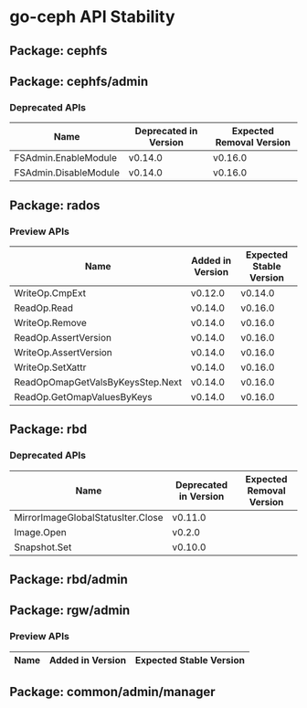 <!-- GENERATED FILE: DO NOT EDIT DIRECTLY -->

# go-ceph API Stability

## Package: cephfs

## Package: cephfs/admin

### Deprecated APIs

Name | Deprecated in Version | Expected Removal Version | 
---- | --------------------- | ------------------------ | 
FSAdmin.EnableModule | v0.14.0 | v0.16.0 | 
FSAdmin.DisableModule | v0.14.0 | v0.16.0 | 

## Package: rados

### Preview APIs

Name | Added in Version | Expected Stable Version | 
---- | ---------------- | ----------------------- | 
WriteOp.CmpExt | v0.12.0 | v0.14.0 | 
ReadOp.Read | v0.14.0 | v0.16.0 | 
WriteOp.Remove | v0.14.0 | v0.16.0 | 
ReadOp.AssertVersion | v0.14.0 | v0.16.0 | 
WriteOp.AssertVersion | v0.14.0 | v0.16.0 | 
WriteOp.SetXattr | v0.14.0 | v0.16.0 | 
ReadOpOmapGetValsByKeysStep.Next | v0.14.0 | v0.16.0 | 
ReadOp.GetOmapValuesByKeys | v0.14.0 | v0.16.0 | 

## Package: rbd

### Deprecated APIs

Name | Deprecated in Version | Expected Removal Version | 
---- | --------------------- | ------------------------ | 
MirrorImageGlobalStatusIter.Close | v0.11.0 |  | 
Image.Open | v0.2.0 |  | 
Snapshot.Set | v0.10.0 |  | 

## Package: rbd/admin

## Package: rgw/admin

### Preview APIs

Name | Added in Version | Expected Stable Version | 
---- | ---------------- | ----------------------- | 

## Package: common/admin/manager

